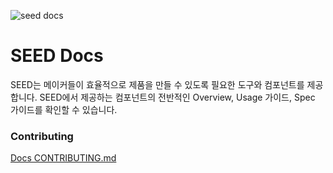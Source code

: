 ![seed docs](./content/ogimage.png)

# SEED Docs

SEED는 메이커들이 효율적으로 제품을 만들 수 있도록 필요한 도구와 컴포넌트를 제공합니다. SEED에서 제공하는 컴포넌트의 전반적인 Overview, Usage 가이드, Spec 가이드를 확인할 수 있습니다.

### Contributing

[Docs CONTRIBUTING.md](./CONTRIBUTING.md)
